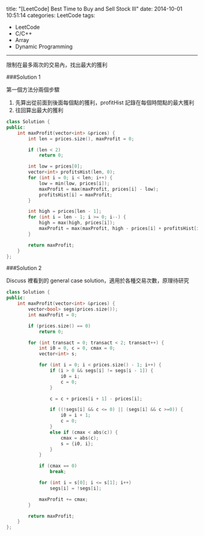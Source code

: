 title: "[LeetCode] Best Time to Buy and Sell Stock III"
date: 2014-10-01 10:51:14
categories: LeetCode
tags:
- LeetCode
- C/C++
- Array
- Dynamic Programming
---
限制在最多兩次的交易內，找出最大的獲利

<!-- more -->

###Solution 1

第一個方法分兩個步驟

1. 先算出從前面到後面每個點的獲利，profitHist 記錄在每個時間點的最大獲利
2. 往回算出最大的獲利

``` c++
class Solution {
public:
    int maxProfit(vector<int> &prices) {
        int len = prices.size(), maxProfit = 0;

        if (len < 2)
            return 0;

        int low = prices[0];
        vector<int> profitsHist(len, 0);
        for (int i = 0; i < len; i++) {
            low = min(low, prices[i]);
            maxProfit = max(maxProfit, prices[i] - low);
            profitsHist[i] = maxProfit;
        }

        int high = prices[len - 1];
        for (int i = len - 1; i >= 0; i--) {
            high = max(high, prices[i]);
            maxProfit = max(maxProfit, high - prices[i] + profitsHist[i]);
        }

        return maxProfit;
    }
};
```

###Solution 2

Discuss 裡看到的 general case solution，適用於各種交易次數，原理待研究

``` c++
class Solution {
public:
    int maxProfit(vector<int> &prices) {
        vector<bool> segs(prices.size());
        int maxProfit = 0;

        if (prices.size() == 0)
            return 0;

        for (int transact = 0; transact < 2; transact++) {
            int i0 = 0, c = 0, cmax = 0;
            vector<int> s;

            for (int i = 0; i < prices.size() - 1; i++) {
                if (i > 0 && segs[i] != segs[i - 1]) {
                    i0 = i;
                    c = 0;
                }

                c = c + prices[i + 1] - prices[i];

                if ((!segs[i] && c <= 0) || (segs[i] && c >=0)) {
                    i0 = i + 1;
                    c = 0;
                }
                else if (cmax < abs(c)) {
                    cmax = abs(c);
                    s = {i0, i};
                }
            }

            if (cmax == 0)
                break;

            for (int i = s[0]; i <= s[1]; i++)
                segs[i] = !segs[i];

            maxProfit += cmax;
        }

        return maxProfit;
    }
};
```
